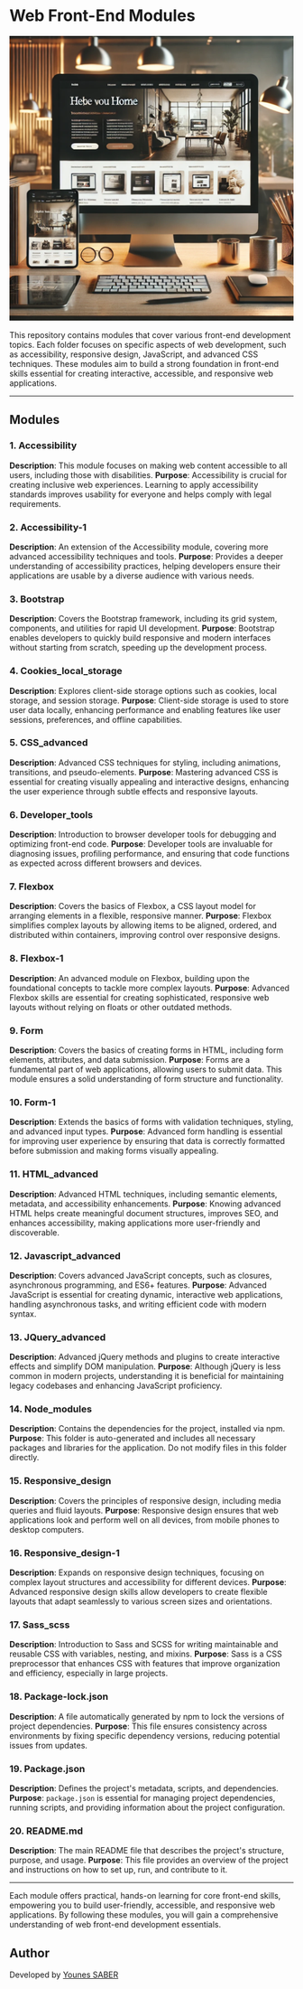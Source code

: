 # Web Front-End Modules

![Front-End](image/FrontEnd.webp)

This repository contains modules that cover various front-end development topics. Each folder focuses on specific aspects of web development, such as accessibility, responsive design, JavaScript, and advanced CSS techniques. These modules aim to build a strong foundation in front-end skills essential for creating interactive, accessible, and responsive web applications.

---

## Modules

### 1. Accessibility
   **Description**: This module focuses on making web content accessible to all users, including those with disabilities.
   **Purpose**: Accessibility is crucial for creating inclusive web experiences. Learning to apply accessibility standards improves usability for everyone and helps comply with legal requirements.

### 2. Accessibility-1
   **Description**: An extension of the Accessibility module, covering more advanced accessibility techniques and tools.
   **Purpose**: Provides a deeper understanding of accessibility practices, helping developers ensure their applications are usable by a diverse audience with various needs.

### 3. Bootstrap
   **Description**: Covers the Bootstrap framework, including its grid system, components, and utilities for rapid UI development.
   **Purpose**: Bootstrap enables developers to quickly build responsive and modern interfaces without starting from scratch, speeding up the development process.

### 4. Cookies_local_storage
   **Description**: Explores client-side storage options such as cookies, local storage, and session storage.
   **Purpose**: Client-side storage is used to store user data locally, enhancing performance and enabling features like user sessions, preferences, and offline capabilities.

### 5. CSS_advanced
   **Description**: Advanced CSS techniques for styling, including animations, transitions, and pseudo-elements.
   **Purpose**: Mastering advanced CSS is essential for creating visually appealing and interactive designs, enhancing the user experience through subtle effects and responsive layouts.

### 6. Developer_tools
   **Description**: Introduction to browser developer tools for debugging and optimizing front-end code.
   **Purpose**: Developer tools are invaluable for diagnosing issues, profiling performance, and ensuring that code functions as expected across different browsers and devices.

### 7. Flexbox
   **Description**: Covers the basics of Flexbox, a CSS layout model for arranging elements in a flexible, responsive manner.
   **Purpose**: Flexbox simplifies complex layouts by allowing items to be aligned, ordered, and distributed within containers, improving control over responsive designs.

### 8. Flexbox-1
   **Description**: An advanced module on Flexbox, building upon the foundational concepts to tackle more complex layouts.
   **Purpose**: Advanced Flexbox skills are essential for creating sophisticated, responsive web layouts without relying on floats or other outdated methods.

### 9. Form
   **Description**: Covers the basics of creating forms in HTML, including form elements, attributes, and data submission.
   **Purpose**: Forms are a fundamental part of web applications, allowing users to submit data. This module ensures a solid understanding of form structure and functionality.

### 10. Form-1
   **Description**: Extends the basics of forms with validation techniques, styling, and advanced input types.
   **Purpose**: Advanced form handling is essential for improving user experience by ensuring that data is correctly formatted before submission and making forms visually appealing.

### 11. HTML_advanced
   **Description**: Advanced HTML techniques, including semantic elements, metadata, and accessibility enhancements.
   **Purpose**: Knowing advanced HTML helps create meaningful document structures, improves SEO, and enhances accessibility, making applications more user-friendly and discoverable.

### 12. Javascript_advanced
   **Description**: Covers advanced JavaScript concepts, such as closures, asynchronous programming, and ES6+ features.
   **Purpose**: Advanced JavaScript is essential for creating dynamic, interactive web applications, handling asynchronous tasks, and writing efficient code with modern syntax.

### 13. JQuery_advanced
   **Description**: Advanced jQuery methods and plugins to create interactive effects and simplify DOM manipulation.
   **Purpose**: Although jQuery is less common in modern projects, understanding it is beneficial for maintaining legacy codebases and enhancing JavaScript proficiency.

### 14. Node_modules
   **Description**: Contains the dependencies for the project, installed via npm.
   **Purpose**: This folder is auto-generated and includes all necessary packages and libraries for the application. Do not modify files in this folder directly.

### 15. Responsive_design
   **Description**: Covers the principles of responsive design, including media queries and fluid layouts.
   **Purpose**: Responsive design ensures that web applications look and perform well on all devices, from mobile phones to desktop computers.

### 16. Responsive_design-1
   **Description**: Expands on responsive design techniques, focusing on complex layout structures and accessibility for different devices.
   **Purpose**: Advanced responsive design skills allow developers to create flexible layouts that adapt seamlessly to various screen sizes and orientations.

### 17. Sass_scss
   **Description**: Introduction to Sass and SCSS for writing maintainable and reusable CSS with variables, nesting, and mixins.
   **Purpose**: Sass is a CSS preprocessor that enhances CSS with features that improve organization and efficiency, especially in large projects.

### 18. Package-lock.json
   **Description**: A file automatically generated by npm to lock the versions of project dependencies.
   **Purpose**: This file ensures consistency across environments by fixing specific dependency versions, reducing potential issues from updates.

### 19. Package.json
   **Description**: Defines the project's metadata, scripts, and dependencies.
   **Purpose**: `package.json` is essential for managing project dependencies, running scripts, and providing information about the project configuration.

### 20. README.md
   **Description**: The main README file that describes the project's structure, purpose, and usage.
   **Purpose**: This file provides an overview of the project and instructions on how to set up, run, and contribute to it.

---

Each module offers practical, hands-on learning for core front-end skills, empowering you to build user-friendly, accessible, and responsive web applications. By following these modules, you will gain a comprehensive understanding of web front-end development essentials.

## Author

Developed by [Younes SABER](https://github.com/seeyou7)